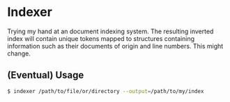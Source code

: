 # Indexer
Trying my hand at an document indexing system. The resulting inverted index will contain unique tokens mapped to structures containing information such as their documents of origin and line numbers. This might change.

## (Eventual) Usage
```sh
$ indexer /path/to/file/or/directory --output=/path/to/my/index
```
